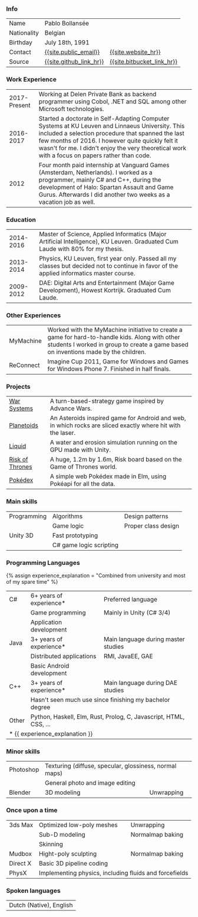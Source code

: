 ### Info

<table>
	<tr>
		<td>Name</td>
		<td>Pablo Bollans&eacute;e</td>
	</tr>
	<tr>
		<td>Nationality</td>
		<td>Belgian</td>
	</tr>
	<tr>
		<td>Birthday</td>
		<td>July 18th, 1991</td>
	</tr>
	<tr>
		<td>Contact</td>
		<td><a href="mailto:{{site.public_email}}">{{site.public_email}}</a></td>
		<td><a href="{{site.website}}">{{site.website_hr}}</a></td>
	</tr>
	<tr>
		<td>Source</td>
		<td><a href="{{site.github_link}}">{{site.github_link_hr}}</a></td>
		<td><a href="{{site.bitbucket_link}}">{{site.bitbucket_link_hr}}</a></td>
	</tr>
</table>


### Work Experience

<table>
	<tr>
		<td>2017-Present</td>
		<td>Working at Delen Private Bank as backend programmer using Cobol, .NET and SQL among other Microsoft technologies.</td>
	</tr>
	<tr>
		<td>2016-2017</td>
		<td>Started a doctorate in Self-Adapting Computer Systems at KU Leuven and Linnaeus University. This included a selection procedure that spanned the last few months of 2016.
		I&nbsp;however quite quickly felt it wasn't for me. I&nbsp;didn't enjoy the very theoretical work with a focus on papers rather&nbsp;than&nbsp;code.</td>
	</tr>
	<tr>
		<td>2012</td>
		<td>Four month paid internship at Vanguard Games (Amsterdam, Netherlands). I&nbsp;worked as a programmer, mainly C# and C++, during the development of Halo: Spartan Assault and Game Gurus. Afterwards I did another two weeks as a vacation job as well.</td>
	</tr>
</table>


### Education

<table>
	<tr>
		<td>2014-2016</td>
		<td>Master of Science, Applied Informatics (Major Artificial Intelligence), KU&nbsp;Leuven.
		Graduated Cum Laude with 80% for my thesis.</td>
	</tr>
	<tr>
		<td>2013-2014</td>
		<td>Physics, KU Leuven, first year only.
		Passed all my classes but decided not to continue in favor of the applied informatics master course.</td>
	</tr>
	<tr>
		<td>2009-2012</td>
		<td>DAE: Digital Arts and Entertainment (Major Game Development), Howest Kortrijk.
		Graduated Cum Laude.</td>
	</tr>
</table>


### Other Experiences

<table>
	<tr>
		<td>MyMachine</td>
		<td>Worked with the MyMachine initiative to create a game for hard-to-handle kids. Along with other students I worked in group to create a game based on inventions made by the children.</td>
	</tr>
	<tr>
		<td>ReConnect</td>
		<td>Imagine Cup 2011, Game for Windows and Games for Windows Phone 7. Finished in half finals.</td>
	</tr>
</table>


### Projects

<table>
	<tr>
		<td><a href="{{site.baseurl}}/warsystems/">War Systems</a></td>
		<td>A turn-based-strategy game inspired by Advance Wars.</td>
	</tr>
	<tr>
		<td><a href="{{site.baseurl}}/planetoids/">Planetoids</a></td>
		<td>An Asteroids inspired game for Android and web, in which rocks are sliced exactly where hit with the laser.</td>
	</tr>
	<tr>
		<td><a href="http://www.pabloproductions.be/liquid/WebGL/">Liquid</a></td>
		<td>A water and erosion simulation running on the GPU made with Unity.</td>
	</tr>
	<tr>
		<td><a href="http://theoddler.github.io/RiskOfThrones/">Risk of Thrones</a></td>
		<td>A huge, 1.2m by 1.6m, Risk board based on the Game of Thrones world.</td>
	</tr>
	<tr>
		<td><a href="http://theoddler.github.io/pokedex/">Pokédex</a></td>
		<td>A simple web Pokédex made in Elm, using Pokéapi for all the data.</td>
	</tr>
</table>


### Main skills

<table>
	<tr>
		<td>Programming</td>
		<td>Algorithms</td>
		<td>Design patterns</td>
	</tr>
	<tr>
		<td></td>
		<td>Game logic</td>
		<td>Proper class design</td>
	</tr>
	<tr>
		<td>Unity 3D</td>
		<td>Fast prototyping</td>
	</tr>
	<tr>
		<td></td>
		<td>C# game logic scripting</td>
	</tr>
</table>


### Programming Languages

{% assign experience_explanation = "Combined from university and most of my spare time" %}

<table>
	<tr>
		<td>C#</td>
		<td title="{{ experience_explanation }}">6+ years of experience*</td>
		<td>Preferred language</td>
	</tr>
	<tr>
		<td></td>
		<td>Game programming</td>
		<td>Mainly in Unity (C# 3/4)</td>
	</tr>
	<tr>
		<td></td>
		<td>Application development</td>
		<td></td>
	</tr>
	<tr>
		<td>Java</td>
		<td title="{{ experience_explanation }}">3+ years of experience*</td>
		<td>Main language during master studies</td>
	</tr>
	<tr>
		<td></td>
		<td>Distributed applications</td>
		<td>RMI, JavaEE, GAE</td>
	</tr>
	<tr>
		<td></td>
		<td>Basic Android development</td>
	</tr>
	<tr>
		<td>C++</td>
		<td title="{{ experience_explanation }}">3+ years of experience*</td>
		<td>Main language during DAE studies</td>
	</tr>
	<tr>
		<td></td>
		<td colspan="2">Hasn't seen much use since finishing my bachelor degree</td>
	</tr>
	<tr>
		<td>Other</td>
		<td colspan="2">Python, Haskell, Elm, Rust, Prolog, C, Javascript, HTML, CSS, ...</td>
	</tr>
	<tr>
		<td class="footnote" colspan="3">* {{ experience_explanation }}</td>
	</tr>
</table>


### Minor skills

<table>
	<tr>
		<td>Photoshop</td>
		<td colspan="2">Texturing (diffuse, specular, glossiness, normal maps)</td>
	</tr>
	<tr>
		<td></td>
		<td>General photo and image editing</td>
	</tr>
	<tr>
		<td>Blender</td>
		<td>3D modeling</td>
		<td>Unwrapping</td>
	</tr>
</table>


### Once upon a time

<table>   
	<tr>
		<td>3ds Max</td>
		<td>Optimized low-poly meshes</td>
		<td>Unwrapping</td>
	</tr>
	<tr>
		<td></td>
		<td>Sub-D modeling</td>
		<td>Normalmap baking</td>
	</tr>
	<tr>
		<td></td>
		<td>Skinning</td>
	</tr>
	<tr>
		<td>Mudbox</td>
		<td>Hight-poly sculpting</td>
		<td>Normalmap baking</td>
	</tr>
	<tr>
		<td>Direct X</td>
		<td>Basic 3D pipeline coding</td>
	</tr>
	<tr>
		<td>PhysX</td>
		<td colspan="2">Implementing physics, including fluids and forcefields</td>
	</tr>
</table>


### Spoken languages

<table>
	<tr>
		<td colspan="3">Dutch (Native), English</td>
	</tr>
</table>
